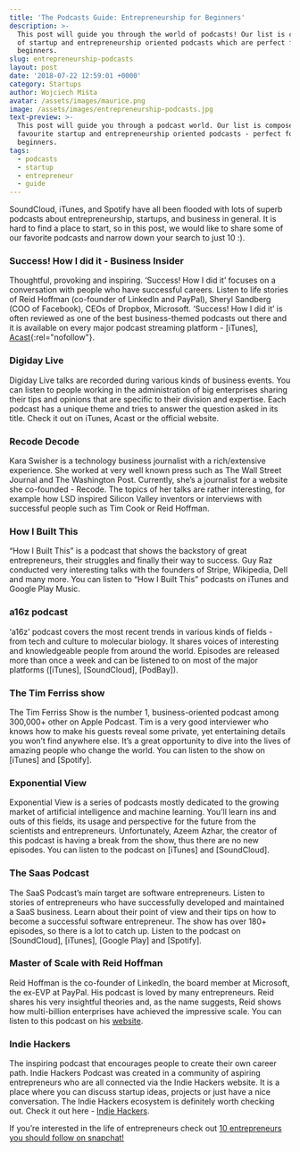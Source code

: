 ```yaml
---
title: 'The Podcasts Guide: Entrepreneurship for Beginners'
description: >-
  This post will guide you through the world of podcasts! Our list is composed
  of startup and entrepreneurship oriented podcasts which are perfect for
  beginners.
slug: entrepreneurship-podcasts
layout: post
date: '2018-07-22 12:59:01 +0000'
category: Startups
author: Wojciech Miśta
avatar: /assets/images/maurice.png
image: /assets/images/entrepreneurship-podcasts.jpg
text-preview: >-
  This post will guide you through a podcast world. Our list is composed of our
  favourite startup and entrepreneurship oriented podcasts - perfect for
  beginners.
tags:
  - podcasts
  - startup
  - entrepreneur
  - guide
---
```

SoundCloud, iTunes, and Spotify have all been flooded with lots of superb podcasts about entrepreneurship, startups, and business in general. It is hard to find a place to start, so in this post, we would like to share some of our favorite podcasts and narrow down your search to just 10 :).



### Success! How I did it - Business Insider

Thoughtful, provoking and inspiring. ‘Success! How I did it’ focuses on a conversation with people who have successful careers. Listen to life stories of Reid Hoffman (co-founder of LinkedIn and PayPal), Sheryl Sandberg (COO of Facebook), CEOs of Dropbox, Microsoft. ‘Success! How I did it’ is often reviewed as one of the best business-themed podcasts out there and it is available on every major podcast streaming platform - [iTunes], [Acast](https://www.acast.com/howididit){:rel="nofollow"}.



### Digiday Live

Digiday Live talks are recorded during various kinds of business events. You can listen to people working in the administration of big enterprises sharing their tips and opinions that are specific to their division and expertise. Each podcast has a unique theme and tries to answer the question asked in its title. Check it out on iTunes, Acast or the official website.



### Recode Decode

Kara Swisher is a technology business journalist with a rich/extensive experience. She worked at very well known press such as The Wall Street Journal and The Washington Post. Currently, she’s a journalist for a website she co-founded - Recode. The topics of her talks are rather interesting, for example how LSD inspired Silicon Valley inventors or interviews with successful people such as Tim Cook or Reid Hoffman.



### How I Built This

“How I Built This” is a podcast that shows the backstory of great entrepreneurs, their struggles and finally their way to success. Guy Raz conducted very interesting talks with the founders of Stripe, Wikipedia, Dell and many more. You can listen to “How I Built This” podcasts on iTunes and Google Play Music.



### a16z podcast

‘a16z’ podcast covers the most recent trends in various kinds of fields - from tech and culture to molecular biology. It shares voices of interesting and knowledgeable people from around the world. Episodes are released more than once a week and can be listened to on most of the major platforms ([iTunes], [SoundCloud], [PodBay]).



### The Tim Ferriss show

The Tim Ferriss Show is the number 1, business-oriented podcast among 300,000+ other on Apple Podcast. Tim is a very good interviewer who knows how to make his guests reveal some private, yet entertaining details you won’t find anywhere else. It’s a great opportunity to dive into the lives of amazing people who change the world. You can listen to the show on [iTunes] and [Spotify].



### Exponential View

Exponential View is a series of podcasts mostly dedicated to the growing market of artificial intelligence and machine learning. You’ll learn ins and outs of this fields, its usage and perspective for the future from the scientists and entrepreneurs. Unfortunately, Azeem Azhar, the creator of this podcast is having a break from the show, thus there are no new episodes. You can listen to the podcast on [iTunes] and [SoundCloud].



### The Saas Podcast

The SaaS Podcast’s main target are software entrepreneurs. Listen to stories of entrepreneurs who have successfully developed and maintained a SaaS business. Learn about their point of view and their tips on how to become a successful software entrepreneur. The show has over 180+ episodes, so there is a lot to catch up. Listen to the podcast on [SoundCloud], [iTunes], [Google Play] and [Spotify].



### Master of Scale with Reid Hoffman

Reid Hoffman is the co-founder of LinkedIn, the board member at Microsoft, the ex-EVP at PayPal. His podcast is loved by many entrepreneurs. Reid shares his very insightful theories and, as the name suggests, Reid shows how multi-billion enterprises have achieved the impressive scale. You can listen to this podcast on his [website](https://mastersofscale.com/).



### Indie Hackers

The inspiring podcast that encourages people to create their own career path. Indie Hackers Podcast was created in a community of aspiring entrepreneurs who are all connected via the Indie Hackers website. It is a place where you can discuss startup ideas, projects or just have a nice conversation. The Indie Hackers ecosystem is definitely worth checking out. Check it out here - [Indie Hackers](https://www.indiehackers.com/).



If you’re interested in the life of entrepreneurs check out [10 entrepreneurs you should follow on snapchat!](https://naturaily.com/blog/entrepreneurs-snapchat)
